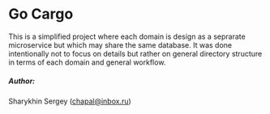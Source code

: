 Go Cargo
========

This is a simplified project where each domain is design as a seprarate microservice but which may share the same database.
It was done intentionally not to focus on details but rather on general directory structure in terms of each domain
and general workflow.

##### Author: 

Sharykhin Sergey (chapal@inbox.ru)
